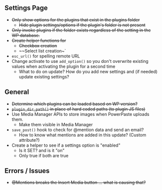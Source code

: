 ## Settings Page
 * ~~Only show options for the plugins that exist in the plugins folder~~
   * ~~Hide plugin settings/options if the plugin's folder is not present~~
 * ~~Only invoke plugins if the folder exists regardless of the setting
 in the WP database.~~
 * ~~Create helper functions for~~
    * ~~Checkbox creation~~
    * ~~Select list creation~`
 * `esc_url()` for spelling remote URL
 * Change activate to use `add_option()` so you don't overwrite existing values when activating the plugin for a second time
    * What to do on update?  How do you add new settings and (if needed) update existing settings?

## General
 * ~~Determine which plugins can be loaded based on WP version?~~
 * ~~`plugin_dir_path()` in place of hard coded paths (to plugin JS files)~~
 * Use Media Manager APIs to store images when PowerPaste uploads them.
   * Make them visible in Media Manager
 * `save_post()` hook to check for @mention data and send an email?
   * How to know what mentions are added in this update?  (Custom attribute?)
 * Create a helper to see if a settings option is "enabled"
   * Is it SET? and is it "on"
   * Only true if both are true

 ## Errors / Issues
  * ~~@Mentions breaks the Insert Media button ... what is causing that?~~
